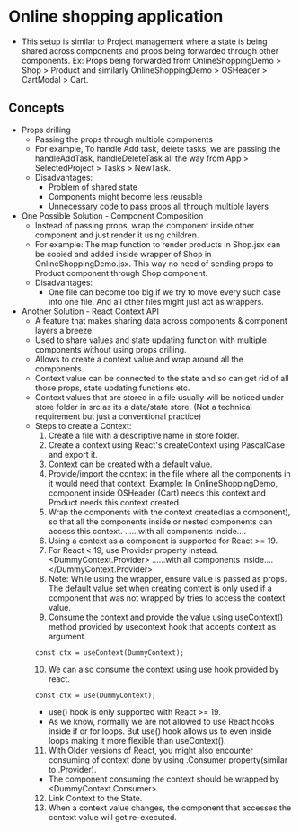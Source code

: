 # Online shopping application

* This setup is similar to Project management where a state is being shared 
  across components and props being forwarded through other components. 
  Ex: Props being forwarded from OnlineShoppingDemo > Shop > Product and 
  similarly OnlineShoppingDemo > OSHeader > CartModal > Cart.

## Concepts
* Props drilling
  * Passing the props through multiple components
  * For example, To handle Add task, delete tasks, we are passing the 
    handleAddTask, handleDeleteTask all the way from App > SelectedProject > Tasks > NewTask.
  * Disadvantages:
    * Problem of shared state
    * Components might become less reusable
    * Unnecessary code to pass props all through multiple layers
* One Possible Solution - Component Composition
  * Instead of passing props, wrap the component inside other component and just
    render it using children.
  * For example: The map function to render products in Shop.jsx can be copied 
    and added inside wrapper of Shop in OnlineShoppingDemo.jsx. This way no need 
    of sending props to Product component through Shop component.
  * Disadvantages:
    * One file can become too big if we try to move every such case into one 
    file. And all other files might just act as wrappers.
* Another Solution - React Context API
  * A feature that makes sharing data across components & component layers a breeze.
  * Used to share values and state updating function with multiple components 
    without using props drilling. 
  * Allows to create a context value and wrap around all the components.
  * Context value can be connected to the state and so can get rid of all those 
    props, state updating functions etc.
  * Context values that are stored in a file usually will be noticed under store
    folder in src as its a data/state store. (Not a technical requirement but 
    just a conventional practice)
  * Steps to create a Context:
    1. Create a file with a descriptive name in store folder.
    2. Create a context using React's createContext using PascalCase and export it.
    3. Context can be created with a default value.
    4. Provide/import the context in the file where all the components in it 
    would need that context.
    Example: In OnlineShoppingDemo, component inside OSHeader (Cart) needs this 
    context and Product needs this context created.
    5. Wrap the components with the context created(as a component), so that all
     the components inside or nested components can access this context.
    <DummyContext> ......with all components inside.... </DummyContext>
    6. Using a context as a component is supported for React >= 19.
    7. For React < 19, use Provider property instead.
    <DummyContext.Provider> ......with all components inside.... </DummyContext.Provider>
    8. Note: While using the wrapper, ensure value is passed as props. The 
    default value set when creating context is only used if a component that was
    not wrapped by <DummyContext> tries to access the context value. 
    9. Consume the context and provide the value using useContext() method 
    provided by usecontext hook that accepts context as argument.
      ```
      const ctx = useContext(DummyContext);
      ```
    10. We can also consume the context using use hook provided by react.
      ```
      const ctx = use(DummyContext);
      ```
      * use() hook is only supported with React >= 19.
      * As we know, normally we are not allowed to use React hooks inside if or 
      for loops. But use() hook allows us to even inside loops making it more 
      flexible than useContext().
    11. With Older versions of React, you might also encounter consuming of context
      done by using .Consumer property(similar to .Provider).
      - The component consuming the context should be wrapped by <DummyContext.Consumer>.
    12. Link Context to the State.
    13. When a context value changes, the component that accesses the context 
    value will get re-executed.


